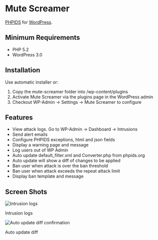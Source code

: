 # Mute Screamer #

[PHPIDS](http://phpids.org/) for [WordPress](http://wordpress.org/).

## Minimum Requirements ##

* PHP 5.2
* WordPress 3.0

## Installation ##

Use automatic installer or:

1. Copy the mute-screamer folder into /wp-content/plugins
2. Activate Mute Screamer via the plugins page in the WordPress admin
3. Checkout WP-Admin -> Settings -> Mute Screamer to configure

## Features ##

* View attack logs. Go to WP-Admin -> Dashboard -> Intrusions
* Send alert emails
* Configure PHPIDS exceptions, html and json fields
* Display a warning page and message
* Log users out of WP Admin
* Auto update default_filter.xml and Converter.php from phpids.org
* Auto update will show a diff of changes to be applied
* Ban user when attack is over the ban threshold
* Ban user when attack exceeds the repeat attack limit
* Display ban template and message

## Screen Shots ##

![Intrusion logs](https://github.com/ampt/mute-screamer/raw/master/screenshot-1.png)

Intrusion logs

![Auto update diff confirmation](https://github.com/ampt/mute-screamer/raw/master/screenshot-2.png)

Auto update diff
